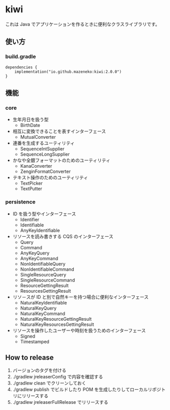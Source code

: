 # kiwi

これは Java でアプリケーションを作るときに便利なクラスライブラリです。

## 使い方

### build.gradle

```kt:
dependencies {
    implementation("io.github.mazeneko:kiwi:2.0.0")
}
```

## 機能

### core

- 生年月日を扱う型
  - BirthDate
- 相互に変換できることを表すインターフェース
  - MutualConverter
- 連番を生成するユーティリティ
  - SequenceIntSupplier
  - SequenceLongSupplier
- かなや全銀フォーマットのためのユーティリティ
  - KanaConverter
  - ZenginFormatConverter
- テキスト操作のためのユーティリティ
  - TextPicker
  - TextPutter

### persistence

- ID を扱う型やインターフェース
  - Identifier
  - Identifiable
  - AnyKeyIdentifiable
- リソースを読み書きする CQS のインターフェース
  - Query
  - Command
  - AnyKeyQuery
  - AnyKeyCommand
  - NonIdentifiableQuery
  - NonIdentifiableCommand
  - SingleResourceQuery
  - SingleResourceCommand
  - ResourceGettingResult
  - ResourcesGettingResult
- リソ－スが ID と別で自然キーを持つ場合に便利なインターフェース
  - NaturalKeyIdentifiable
  - NaturalKeyQuery
  - NaturalKeyCommand
  - NaturalKeyResourceGettingResult
  - NaturalKeyResourcesGettingResult
- リソースを操作したユーザーや時刻を扱うためのインターフェース
  - Signed
  - Timestamped

## How to release

1. バージョンのタグを付ける
1. ./gradlew jreleaserConfig で内容を確認する
1. ./gradlew clean でクリーンしておく
1. ./gradlew publish でビルドしたり POM を生成したりしてローカルリポジトリにリリースする
1. ./gradlew jreleaserFullRelease でリリースする
